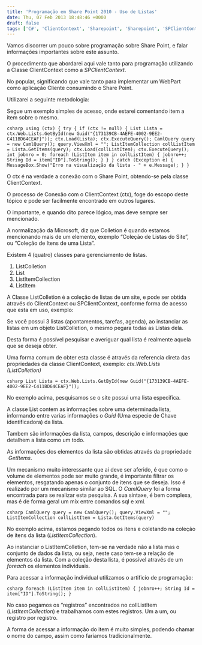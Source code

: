 ```yaml
---
title: 'Programação em Share Point 2010 - Uso de Listas'
date: Thu, 07 Feb 2013 18:48:46 +0000
draft: false
tags: ['C#', 'ClientContext', 'Sharepoint', 'Sharepoint', 'SPClientContext', 'Visual Studio', 'WebPart']
---
```


Vamos discorrer um pouco sobre programação sobre Share Point, e falar informações importantes sobre este assunto.

O procedimento que abordarei aqui vale tanto para programação utilizando a Classe ClientContext como a _SPClientContext_.

No popular, significando que vale tanto para implementar um WebPart como aplicação Cliente consumindo o Share Point.

Utilizarei a seguinte metodologia:

Segue um exemplo simples de acesso, onde estarei comentando item a item sobre o mesmo.

```csharp using (ctx) { try { if (ctx != null) { List Lista = ctx.Web.Lists.GetById(new Guid("{173139CB-4AEFE-4002-9EE2-C411BD64CEAF}")); ctx.Load(Lista); ctx.ExecuteQuery(); CamlQuery query = new CamlQuery(); query.ViewXml = ""; ListItemCollection collListItem = Lista.GetItems(query); ctx.Load(collListItem); ctx.ExecuteQuery(); int jobnro = 0; foreach (ListItem item in collListItem) { jobnro++; String Id = item["ID"].ToString(); } } } catch (Exception e) { MessageBox.Show("Erro na visualização da lista - " + e.Message); } } ```

O ctx é na verdade a conexão com o Share Point, obtendo-se pela classe ClientContext.

O processo de Conexão com o ClientContext (ctx), foge do escopo deste tópico e pode ser facilmente encontrado em outros lugares.

O importante, e quando dito parece lógico, mas deve sempre ser mencionado.

A normalização da Microsoft, diz que Colletion é quando estamos mencionando mais de um elemento, exemplo “Coleção de Listas do Site”, ou “Coleção de Itens de uma Lista”.

Existem 4 (quatro) classes para gerenciamento de listas.

1.  ListColletion
2.  List
3.  ListItemCollection
4.  ListItem

A Classe ListColletion é a coleção de listas de um site, e pode ser obtida através do ClientContext ou SPClientContext, conforme forma de acesso que esta em uso, exemplo:

Se você possui 3 listas (apontamentos, tarefas, agenda), ao instanciar as listas em um objeto ListColletion, o mesmo pegara todas as Listas dela.

Desta forma é possível pesquisar e averiguar qual lista é realmente aquela que se deseja obter.

Uma forma comum de obter esta classe é através da referencia direta das propriedades da classe ClientContext, exemplo: _ctx.Web.Lists (ListColletion)_

```csharp List Lista = ctx.Web.Lists.GetById(new Guid("{173139CB-4AEFE-4002-9EE2-C411BD64CEAF}")); ```

No exemplo acima, pesquisamos se o site possui uma lista especifica.

A classe List contem as informações sobre uma determinada lista, informando entre varias informações o _Guid_ (Uma especie de Chave identificadora) da lista.

Tambem são informações da lista, campos, descrição e informações que detalhem a lista como um todo.

As informações dos elementos da lista são obtidas através da propriedade  _GetItems_.

Um mecanismo muito interessante que ai deve ser aferido, é que como o volume de elementos pode ser muito grande, é importante filtrar os elementos, resgatando apenas o conjunto de itens que se deseja. Isso é realizado por um mecanismo similar ao SQL. O _CamlQuery_ foi a forma encontrada para se realizar esta pesquisa. A sua sintaxe, é bem complexa, mas é de forma geral um mix entre comandos sql e xml.

```csharp CamlQuery query = new CamlQuery(); query.ViewXml = ""; ListItemCollection collListItem = Lista.GetItems(query) ```

No exemplo acima, estamos pegando todos os itens e coletando na coleção de itens da lista (_ListItemCollection_).

Ao instanciar o ListItemColletion, tem-se na verdade não a lista mas o conjunto de dados da lista, ou seja, neste caso tem-se a relação de elementos da lista. Com a coleção desta lista, é possível através de um _foreach_ os elementos individuais.

Para acessar a informação individual utilizamos o artificio de programação:

```csharp foreach (ListItem item in collListItem) { jobnro++; String Id = item["ID"].ToString(); } ```

No caso pegamos os “registros” encontrados no collListItem (_ListItemCollection_) e trabalhamos com estes registros. Um a um, ou registro por registro.

A forma de acessar a informação do item é muito simples, podendo chamar o nome do campo, assim como faríamos tradicionalmente.